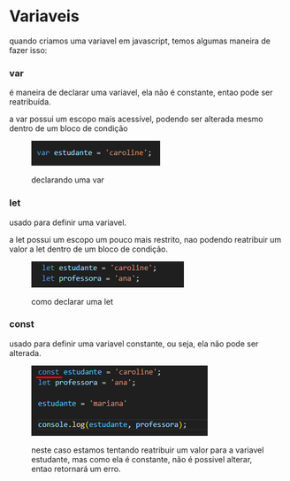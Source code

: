 # Variaveis

quando criamos uma variavel em javascript, temos algumas maneira de fazer isso:

### var

é maneira de declarar uma variavel, ela não é constante, entao pode ser reatribuída.

a var possui um escopo mais acessível, podendo ser alterada mesmo dentro de um bloco de condição

<div align="left">

<figure><img src=".gitbook/assets/image (5).png" alt=""><figcaption><p>declarando uma var</p></figcaption></figure>

</div>

### let

usado para definir uma variavel.

a let possui um escopo um pouco mais restrito, nao podendo reatribuir um valor a let dentro de um bloco de condição.&#x20;

<div align="left">

<figure><img src=".gitbook/assets/image.png" alt=""><figcaption><p>como declarar uma let</p></figcaption></figure>

</div>

###

### const

usado para definir uma variavel constante, ou seja, ela não pode ser alterada.

<div align="left">

<figure><img src=".gitbook/assets/image (2).png" alt=""><figcaption><p>neste caso estamos tentando reatribuir um valor para a variavel estudante, mas como ela é constante, não é possivel alterar, entao retornará um erro.</p></figcaption></figure>

</div>



###
